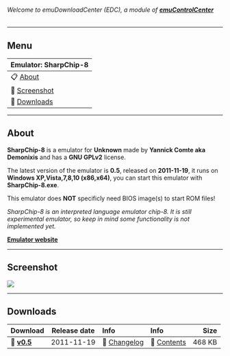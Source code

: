 ###### Welcome to emuDownloadCenter (EDC), a module of [**emuControlCenter**](https://github.com/PhoenixInteractiveNL/emuControlCenter/wiki/)
***
## Menu
| **Emulator: SharpChip-8** |
|:---------|
| :clipboard: [About](#about) |
| :sunrise: [Screenshot](#screenshot) |
| :floppy_disk: [Downloads](#downloads) |
***
## About
**SharpChip-8** is a emulator for **Unknown** made by **Yannick Comte aka Demonixis** and has a **GNU GPLv2** license.

The latest version of the emulator is **0.5**, released on **2011-11-19**, it runs on **Windows XP,Vista,7,8,10 (x86,x64)**, you can start this emulator with **SharpChip-8.exe**.

This emulator does **NOT** specificly need BIOS image(s) to start ROM files!

_SharpChip-8 is an interpreted language emulator chip-8. It is still experimental emulator, so keep in mind some functionality is not implemented yet._

[**Emulator website**](http://sharpchip8.codeplex.com/)
***
## Screenshot
![](https://raw.githubusercontent.com/PhoenixInteractiveNL/emuDownloadCenter/master/hooks/sharpchip8/screen.jpg)
***
## Downloads
| Download | Release date  | Info       | Info       | Size       |
|:---------|:-------------:|:-----------|:-----------|-----------:|
| :floppy_disk: [**v0.5**](https://github.com/PhoenixInteractiveNL/edc-repo0002/raw/master/sharpchip8/0.5.7z) | 2011-11-19 | :page_facing_up: [Changelog](https://github.com/PhoenixInteractiveNL/edc-repo0002/blob/master/sharpchip8/0.5_changelog.txt) | :mag_right: [Contents](https://github.com/PhoenixInteractiveNL/edc-repo0002/blob/master/sharpchip8/0.5_contents.txt) | 468 KB |
